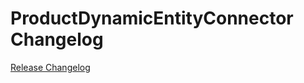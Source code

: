 # ProductDynamicEntityConnector Changelog

[Release Changelog](https://github.com/spryker/product-dynamic-entity-connector/releases)
